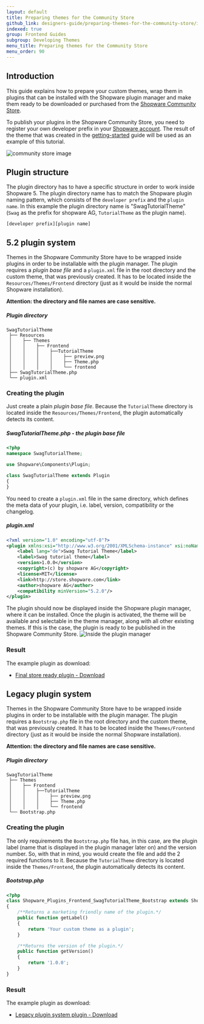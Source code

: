 ```yaml
---
layout: default
title: Preparing themes for the Community Store
github_link: designers-guide/preparing-themes-for-the-community-store/index.md
indexed: true
group: Frontend Guides
subgroup: Developing Themes
menu_title: Preparing themes for the Community Store
menu_order: 90
---
```


<div class="toc-list"></div>

## Introduction
This guide explains how to prepare your custom themes, wrap them in plugins that can be installed with the Shopware plugin manager and make them ready to be downloaded or purchased from the [Shopware Community Store](http://store.shopware.com/en/).

To publish your plugins in the Shopware Community Store, you need to register your own developer prefix in your [Shopware account](https://account.shopware.com). The result of the theme that was created in the [getting-started](../getting-started/) guide will be used as an example of this tutorial.

![community store image](img-store.jpg)

## Plugin structure
The plugin directory has to have a specific structure in order to work inside Shopware 5. The plugin directory name has to match the Shopware plugin naming pattern, which consists of the `developer prefix` and the `plugin name`. In this example the plugin directory name is "SwagTutorialTheme" (`Swag` as the prefix for shopware AG, `TutorialTheme` as the plugin name).

```
[developer prefix][plugin name]
```

## 5.2 plugin system

Themes in the Shopware Community Store have to be wrapped inside plugins in order to be installable with the plugin manager. The plugin requires a *plugin base file* and a `plugin.xml` file in the root directory and the custom theme, that was previously created. It has to be located inside the `Resources/Themes/Frontend` directory (just as it would be inside the normal Shopware installation).

**Attention: the directory and file names are case sensitive.**

##### Plugin directory
```
SwagTutorialTheme
 ├── Resources
 │    ├── Themes
 │    │    ├── Frontend
 │    │    │    ├──TutorialTheme
 │    │    │    │    ├── preview.png
 │    │    │    │    ├── Theme.php
 │    │    │    │    └── frontend
 ├── SwagTutorialTheme.php
 └── plugin.xml
```

### Creating the plugin

Just create a plain *plugin base file*. Because the `TutorialTheme` directory is located inside the `Resources/Themes/Frontend`, the plugin automatically detects its content.

##### SwagTutorialTheme.php - *the plugin base file*
```php
<?php
namespace SwagTutorialTheme;

use Shopware\Components\Plugin;

class SwagTutorialTheme extends Plugin
{
}
```

You need to create a `plugin.xml` file in the same directory, which defines the meta data of your plugin, i.e. label, version, compatibility or the changelog.

##### plugin.xml
```xml
<?xml version="1.0" encoding="utf-8"?>
<plugin xmlns:xsi="http://www.w3.org/2001/XMLSchema-instance" xsi:noNamespaceSchemaLocation="https://raw.githubusercontent.com/shopware5/shopware/5.2/engine/Shopware/Components/Plugin/schema/plugin.xsd">
    <label lang="de">Swag Tutorial Theme</label>
    <label>Swag tutorial theme</label>
    <version>1.0.0</version>
    <copyright>(c) by shopware AG</copyright>
    <license>MIT</license>
    <link>http://store.shopware.com</link>
    <author>shopware AG</author>
    <compatibility minVersion="5.2.0"/>
</plugin>
```

The plugin should now be displayed inside the Shopware plugin manager, where it can be installed. Once the plugin is activated, the theme will be available and selectable in the theme manager, along with all other existing themes. If this is the case, the plugin is ready to be published in the Shopware Community Store.
![Inside the plugin manager](img-pm.jpg)

### Result
The example plugin as download:

+   [Final store ready plugin - Download](/exampleplugins/SwagTutorialTheme.zip)


## Legacy plugin system

Themes in the Shopware Community Store have to be wrapped inside plugins in order to be installable with the plugin manager. The plugin requires a `Bootstrap.php` file in the root directory and the custom theme, that was previously created. It has to be located inside the `Themes/Frontend` directory (just as it would be inside the normal Shopware installation).

**Attention: the directory and file names are case sensitive.**

##### Plugin directory
```
SwagTutorialTheme
 ├── Themes
 │    ├── Frontend
 │    │    ├──TutorialTheme
 │    │    │    ├── preview.png
 │    │    │    ├── Theme.php
 │    │    │    └── frontend
 └── Bootstrap.php
```

### Creating the plugin

The only requirements the `Bootstrap.php` file has, in this case, are the plugin label (name that is displayed in the plugin manager later on) and the version number. So, with that in mind, you would create the file and add the 2 required functions to it. Because the `TutorialTheme` directory is located inside the `Themes/Frontend`, the plugin automatically detects its content.

##### Bootstrap.php
```php
<?php
class Shopware_Plugins_Frontend_SwagTutorialTheme_Bootstrap extends Shopware_Components_Plugin_Bootstrap
{
    /**Returns a marketing friendly name of the plugin.*/
    public function getLabel()
    {
        return 'Your custom theme as a plugin';
    }

    /**Returns the version of the plugin.*/
    public function getVersion()
    {
        return '1.0.0';
    }
}
```

### Result
The example plugin as download:

+   [Legacy plugin system plugin - Download](/exampleplugins/SwagLegacyTutorialTheme.zip)
